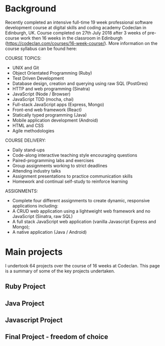 # Background 
Recently completed an intensive full-time 19 week professional software development course at digital skills and coding academy Codeclan in Edinburgh, UK. Course completed on 27th July 2018 after 3 weeks of pre-course work then 16 weeks in the classroom in Edinburgh (https://codeclan.com/courses/16-week-course/). More information on the course syllabus can be found here: 

COURSE TOPICS:
- UNIX and Git
- Object Orientated Programming (Ruby)
- Test Driven Development
- Database design, creation and querying using raw SQL (PostGres)
- HTTP and web programming (Sinatra)
- JavaScript (Node / Browser)
- JavaScript TDD (mocha, chai)
- Full-stack JavaScript apps (Express, Mongo)
- Front-end web framework (React)
- Statically typed programming (Java)
- Mobile application development (Android)
- HTML and CSS
- Agile methodologies

COURSE DELIVERY:
- Daily stand-ups
- Code-along interactive teaching style encouraging questions
- Paired-programming labs and exercises
- Group assignments working to strict deadlines
- Attending industry talks 
- Assignment presentations to practice communication skills
- Homework and continual self-study to reinforce learning

ASSIGNMENTS:
- Complete four different assignments to create dynamic, responsive applications including:
- A CRUD web application using a lightweight web framework and no JavaScript (Sinatra, raw SQL)
- A full stack JavaScript web application (vanilla Javascript Express and Mongo);
- A native application (Java / Android)

# Main projects

I undertook 64 projects over the course of 16 weeks at Codeclan. This page is a summary of some of the key projects undertaken.

## Ruby Project
## Java Project
## Javascript Project
## Final Project - freedom of choice

